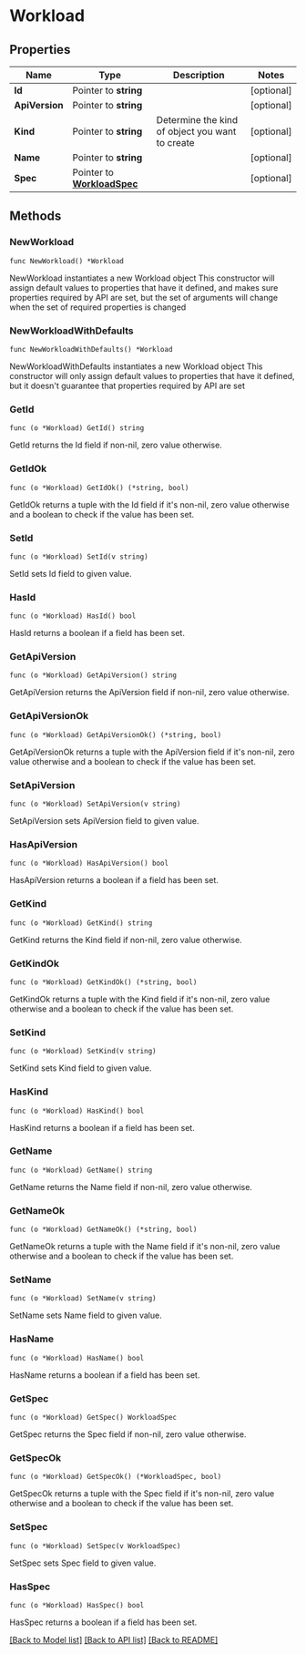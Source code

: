 # Workload

## Properties

Name | Type | Description | Notes
------------ | ------------- | ------------- | -------------
**Id** | Pointer to **string** |  | [optional] 
**ApiVersion** | Pointer to **string** |  | [optional] 
**Kind** | Pointer to **string** | Determine the kind of object you want to create | [optional] 
**Name** | Pointer to **string** |  | [optional] 
**Spec** | Pointer to [**WorkloadSpec**](WorkloadSpec.md) |  | [optional] 

## Methods

### NewWorkload

`func NewWorkload() *Workload`

NewWorkload instantiates a new Workload object
This constructor will assign default values to properties that have it defined,
and makes sure properties required by API are set, but the set of arguments
will change when the set of required properties is changed

### NewWorkloadWithDefaults

`func NewWorkloadWithDefaults() *Workload`

NewWorkloadWithDefaults instantiates a new Workload object
This constructor will only assign default values to properties that have it defined,
but it doesn't guarantee that properties required by API are set

### GetId

`func (o *Workload) GetId() string`

GetId returns the Id field if non-nil, zero value otherwise.

### GetIdOk

`func (o *Workload) GetIdOk() (*string, bool)`

GetIdOk returns a tuple with the Id field if it's non-nil, zero value otherwise
and a boolean to check if the value has been set.

### SetId

`func (o *Workload) SetId(v string)`

SetId sets Id field to given value.

### HasId

`func (o *Workload) HasId() bool`

HasId returns a boolean if a field has been set.

### GetApiVersion

`func (o *Workload) GetApiVersion() string`

GetApiVersion returns the ApiVersion field if non-nil, zero value otherwise.

### GetApiVersionOk

`func (o *Workload) GetApiVersionOk() (*string, bool)`

GetApiVersionOk returns a tuple with the ApiVersion field if it's non-nil, zero value otherwise
and a boolean to check if the value has been set.

### SetApiVersion

`func (o *Workload) SetApiVersion(v string)`

SetApiVersion sets ApiVersion field to given value.

### HasApiVersion

`func (o *Workload) HasApiVersion() bool`

HasApiVersion returns a boolean if a field has been set.

### GetKind

`func (o *Workload) GetKind() string`

GetKind returns the Kind field if non-nil, zero value otherwise.

### GetKindOk

`func (o *Workload) GetKindOk() (*string, bool)`

GetKindOk returns a tuple with the Kind field if it's non-nil, zero value otherwise
and a boolean to check if the value has been set.

### SetKind

`func (o *Workload) SetKind(v string)`

SetKind sets Kind field to given value.

### HasKind

`func (o *Workload) HasKind() bool`

HasKind returns a boolean if a field has been set.

### GetName

`func (o *Workload) GetName() string`

GetName returns the Name field if non-nil, zero value otherwise.

### GetNameOk

`func (o *Workload) GetNameOk() (*string, bool)`

GetNameOk returns a tuple with the Name field if it's non-nil, zero value otherwise
and a boolean to check if the value has been set.

### SetName

`func (o *Workload) SetName(v string)`

SetName sets Name field to given value.

### HasName

`func (o *Workload) HasName() bool`

HasName returns a boolean if a field has been set.

### GetSpec

`func (o *Workload) GetSpec() WorkloadSpec`

GetSpec returns the Spec field if non-nil, zero value otherwise.

### GetSpecOk

`func (o *Workload) GetSpecOk() (*WorkloadSpec, bool)`

GetSpecOk returns a tuple with the Spec field if it's non-nil, zero value otherwise
and a boolean to check if the value has been set.

### SetSpec

`func (o *Workload) SetSpec(v WorkloadSpec)`

SetSpec sets Spec field to given value.

### HasSpec

`func (o *Workload) HasSpec() bool`

HasSpec returns a boolean if a field has been set.


[[Back to Model list]](../README.md#documentation-for-models) [[Back to API list]](../README.md#documentation-for-api-endpoints) [[Back to README]](../README.md)


